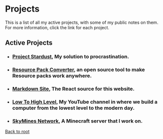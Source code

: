 # Projects
This is a list of all my active projects, with some of my public notes on them. For more information, click the link for each project.

## Active Projects
 - ### [Project Stardust](%WEBPATH%/projects/project-stardust/), My solution to procrastination.
 - ### [Resource Pack Converter](%WEBPATH%/projects/resource-pack-converter/), an open source tool to make Resource packs work anywhere.
 - ### [Markdown Site](%WEBPATH%/projects/markdown-site/), The React source for this website.
 - ### [Low To High Level](%WEBPATH%/projects/low-to-high-level/), My YouTube channel in where we build a computer from the lowest level to the modern day.
 - ### [SkyMines Network](%WEBPATH%/projects/skymines-network), A Minecraft server that I work on.



 [Back to root](%WEBPATH%/)